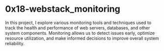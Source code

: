 # 0x18-webstack_monitoring

In this project, I explore various monitoring tools and techniques used to track the health and performance of web servers, databases, and other system components. Monitoring allows us to detect issues early, optimize resource utilization, and make informed decisions to improve overall system reliability.
